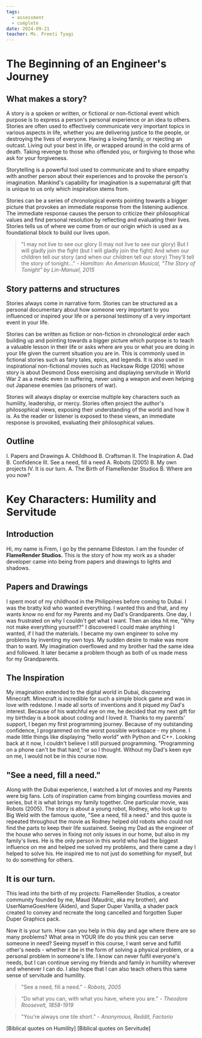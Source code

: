 ```yaml
---
tags:
  - assessment
  - complete
date: 2024-09-21
teacher: Ms. Preeti Tyagi
---
```

# The Beginning of an Engineer's Journey
## What makes a story?
A story is a spoken or written, or fictional or non-fictional event which purpose is to express a person's personal experience or an idea to others. Stories are often used to effectively communicate very important topics in various aspects in life, whether you are delivering justice to the people, or destroying the lives of everyone. Having a loving family, or rejecting an outcast. Living out your best in life, or wrapped around in the cold arms of death. Taking revenge to those who offended you, or forgiving to those who ask for your forgiveness.

Storytelling is a powerful tool used to communicate and to share empathy with another person about their experiences and to provoke the person's imagination. Mankind's capability for imagination is a supernatural gift that is unique to us only which inspiration stems from.

Stories can be a series of chronological events pointing towards a bigger picture that provokes an immediate response from the listening audience. The immediate response causes the person to criticize their philosophical values and find personal resolution by reflecting and evaluating their lives. Stories tells us of where we come from or our origin which is used as a foundational block to build our lives upon.

> "I may not live to see our glory (I may not live to see our glory)
> But I will gladly join the fight (but I will gladly join the fight)
> And when our children tell our story (and when our children tell our story)
> They'll tell the story of tonight..."
> *- Hamilton: An American Musical, "The Story of Tonight" by Lin-Manuel, 2015*
## Story patterns and structures
Stories always come in narrative form. Stories can be structured as a personal documentary about how someone very important to you influenced or inspired your life or a personal testimony of a very important event in your life. 

Stories can be written as fiction or non-fiction in chronological order each building up and pointing towards a bigger picture which purpose is to teach a valuable lesson in their life or asks where are you or what you are doing in your life given the current situation you are in. This is commonly used in fictional stories such as fairy tales, epics, and legends. It is also used in inspirational non-fictional movies such as Hacksaw Ridge (2016) whose story is about Desmond Doss exercising and displaying servitude in World War 2 as a medic even in suffering, never using a weapon and even helping out Japanese enemies (as prisoners of war).

Stories will always display or exercise multiple key characters such as humility, leadership, or mercy. Stories often project the author's philosophical views, exposing their understanding of the world and how it is. As the reader or listener is exposed to these views, an immediate response is provoked, evaluating their philosophical values.
## Outline
I. Papers and Drawings
	A. Childhood
	B. Craftsman
II. The Inspiration
	A. Dad
	B. Confidence
III. See a need, fill a need
	A. Robots (2005)
	B. My own projects
IV. It is our turn.
	A. The Birth of FlameRender Studios
	B. Where are you now?
# Key Characters: Humility and Servitude
## Introduction
Hi, my name is Frem, I go by the penname Eldeston. I am the founder of **FlameRender Studios.** This is the story of how my work as a shader developer came into being from papers and drawings to lights and shadows.
## Papers and Drawings
I spent most of my childhood in the Philippines before coming to Dubai. I was the bratty kid who wanted everything. I wanted this and that, and my wants know no end for my Parents and my Dad's Grandparents. One day, I was frustrated on why I couldn't get what I want. Then an idea hit me, "Why not make everything yourself?" I discovered I could make anything I wanted, if I had the materials. I became my own engineer to solve my problems by inventing my own toys. My sudden desire to make was more than to want. My imagination overflowed and my brother had the same idea and followed. It later became a problem though as both of us made mess for my Grandparents.
## The Inspiration
My imagination extended to the digital world in Dubai, discovering Minecraft. Minecraft is incredible for such a simple block game and was in love with redstone. I made all sorts of inventions and it piqued my Dad's interest. Because of his watchful eye on me, he decided that my next gift for my birthday is a book about coding and I loved it. Thanks to my parents' support, I began my first programming journey. Because of my outstanding confidence, I programmed on the worst possible workspace - my phone. I made little things like displaying "hello world" with Python and C++. Looking back at it now, I couldn't believe I still pursued programming. "Programming on a phone can't be that hard," or so I thought. Without my Dad's keen eye on me, I would not be in this course now.
## "See a need, fill a need."
Along with the Dubai experience, I watched a lot of movies and my Parents were big fans. Lots of inspiration came from binging countless movies and series, but it is what brings my family together. One particular movie, was Robots (2005). The story is about a young robot, Rodney, who look up to Big Weld with the famous quote, "See a need, fill a need." and this quote is repeated throughout the movie as Rodney helped old robots who could not find the parts to keep their life sustained. Seeing my Dad as the engineer of the house who serves in fixing not only issues in our home, but also in my family's lives. He is the only person in this world who had the biggest influence on me and helped me solved my problems, and there came a day I helped to solve his. He inspired me to not just do something for myself, but to do something for others.
## It is our turn.
This lead into the birth of my projects: FlameRender Studios, a creator community founded by me, Maud (Maudric, aka my brother), and UserNameGoesHere (Aiden), and Super Duper Vanilla, a shader pack created to convey and recreate the long cancelled and forgotten Super Duper Graphics pack.

Now it is your turn. How can you help in this day and age where there are so many problems? What area in YOUR life do you think you can serve someone in need? Seeing myself in this course, I want serve and fulfill other's needs - whether it be in the form of solving a physical problem, or a personal problem in someone's life. I know can never fulfil everyone's needs, but I can continue serving my friends and family in humility wherever and whenever I can do. I also hope that I can also teach others this same sense of servitude and humility.

> "See a need, fill a need."
> *- Robots, 2005*

> “Do what you can, with what you have, where you are.”
> *- Theodore Roosevelt, 1858-1919*

> "You're always one tile short."
> *- Anonymous, Reddit, Factorio*

[Biblical quotes on Humility]
[Biblical quotes on Servitude]